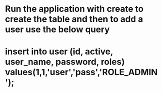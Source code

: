 # Run the application with create to create the table and then to add a user use the below query
# insert into user (id, active, user_name, password, roles) values(1,1,'user','pass','ROLE_ADMIN');

